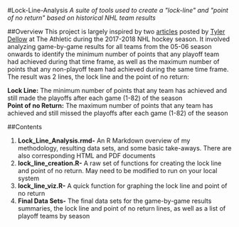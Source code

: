 #Lock-Line-Analysis
*A suite of tools used to create a "lock-line" and "point of no return" based on historical NHL team results*

##Overview
This project is largely inspired by two [articles](https://theathletic.com/222746/2018/01/26/dellow-point-of-no-return-all-star-edition/) posted by [Tyler Dellow](https://theathletic.com/187165/2017/12/22/dellow-the-point-of-no-return-viva-las-vegas-edition/) at The Athletic during the 2017-2018 NHL hockey season. It involved analyzing game-by-game results for all teams from the 05-06 season onwards to identify the minimum number of points that any playoff team had achieved during that time frame, as well as the maximum number of points that any non-playoff team had achieved during the same time frame. The result was 2 lines, the lock line and the point of no return:

**Lock Line:** The minimum number of points that any team has achieved and still made the playoffs after each game (1-82) of the season  
**Point of no Return:** The maximum number of points that any team has achieved and still missed the playoffs after each game (1-82) of the season

##Contents
1. **Lock_Line_Analysis.rmd-** An R Markdown overview of my methodology, resulting data sets, and some basic take-aways. There are also corresponding HTML and PDF documents
2. **lock_line_creation.R-** A raw set of functions for creating the lock line and point of no return. May need to be modified to run on your local system
3. **lock_line_viz.R-** A quick function for graphing the lock line and point of no return
4. **Final Data Sets-** The final data sets for the game-by-game results summaries, the lock line and point of no return lines, as well as a list of playoff teams by season
